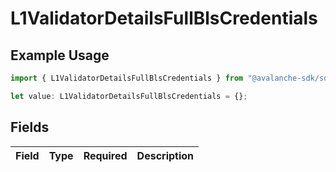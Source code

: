 # L1ValidatorDetailsFullBlsCredentials

## Example Usage

```typescript
import { L1ValidatorDetailsFullBlsCredentials } from "@avalanche-sdk/sdk/models/components";

let value: L1ValidatorDetailsFullBlsCredentials = {};
```

## Fields

| Field       | Type        | Required    | Description |
| ----------- | ----------- | ----------- | ----------- |
